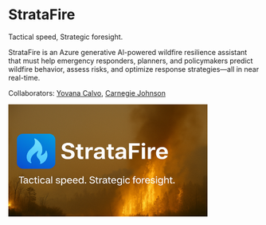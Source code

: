 # StrataFire
Tactical speed, Strategic foresight.

StrataFire is an Azure generative Al-powered wildfire resilience assistant that must help emergency responders, planners, and policymakers predict wildfire behavior, assess risks, and optimize response strategies—all in near real-time.



Collaborators: [Yovana Calvo](https://github.com/cyberpunk-oss), [Carnegie Johnson](https://www.github.com/CarnegieJ)

<img src="/img/StrataFire_v3.png" alt="StrataFire" width="400"/>  

